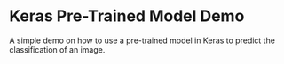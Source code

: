 # Keras Pre-Trained Model Demo

A simple demo on how to use a pre-trained model in Keras to predict the classification of an image.